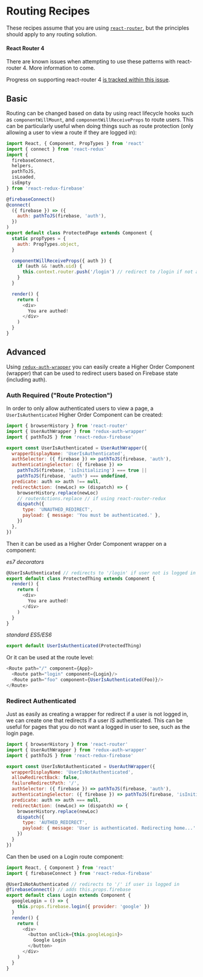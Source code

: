 # Routing Recipes

These recipes assume that you are using [`react-router`](https://github.com/ReactTraining/react-router), but the principles should apply to any routing solution.

#### React Router 4

There are known issues when attempting to use these patterns with react-router 4. More information to come.

Progress on supporting react-router 4 [is tracked within this issue](https://github.com/prescottprue/react-redux-firebase/issues/119).

## Basic

Routing can be changed based on data by using react lifecycle hooks such as `componentWillMount`, and `componentWillReceiveProps` to route users. This can be particularly useful when doing things such as route protection (only allowing a user to view a route if they are logged in):

```javascript
import React, { Component, PropTypes } from 'react'
import { connect } from 'react-redux'
import {
  firebaseConnect,
  helpers,
  pathToJS,
  isLoaded,
  isEmpty
} from 'react-redux-firebase'

@firebaseConnect()
@connect(
  ({ firebase }) => ({
    auth: pathToJS(firebase, 'auth'),
  })
)
export default class ProtectedPage extends Component {
  static propTypes = {
    auth: PropTypes.object,
  }

  componentWillReceiveProps({ auth }) {
    if (auth && !auth.uid) {
      this.context.router.push('/login') // redirect to /login if not authed
    }
  }

  render() {
    return (
      <div>
        You are authed!
      </div>
    )
  }
}
```

## Advanced

Using [`redux-auth-wrapper`](https://github.com/mjrussell/redux-auth-wrapper) you can easily create a Higher Order Component (wrapper) that can be used to redirect users based on Firebase state (including auth).

### Auth Required ("Route Protection")

In order to only allow authenticated users to view a page, a `UserIsAuthenticated` Higher Order Component can be created:

```javascript
import { browserHistory } from 'react-router'
import { UserAuthWrapper } from 'redux-auth-wrapper'
import { pathToJS } from 'react-redux-firebase'

export const UserIsAuthenticated = UserAuthWrapper({
  wrapperDisplayName: 'UserIsAuthenticated',
  authSelector: ({ firebase }) => pathToJS(firebase, 'auth'),
  authenticatingSelector: ({ firebase }) =>
    pathToJS(firebase, 'isInitializing') === true ||
    pathToJS(firebase, 'auth') === undefined,
  predicate: auth => auth !== null,
  redirectAction: (newLoc) => (dispatch) => {
    browserHistory.replace(newLoc)
    // routerActions.replace // if using react-router-redux
    dispatch({
      type: 'UNAUTHED_REDIRECT',
      payload: { message: 'You must be authenticated.' },
    })
  },
})
```

Then it can be used as a Higher Order Component wrapper on a component:

*es7 decorators*

```javascript
@UserIsAuthenticated // redirects to '/login' if user not is logged in
export default class ProtectedThing extends Component {
  render() {
    return (
      <div>
        You are authed!
      </div>
    )
  }
}
```

*standard ES5/ES6*

```javascript
export default UserIsAuthenticated(ProtectedThing)
```

Or it can be used at the route level:

```javascript
<Route path="/" component={App}>
  <Route path="login" component={Login}/>
  <Route path="foo" component={UserIsAuthenticated(Foo)}/>
</Route>
```


### Redirect Authenticated
Just as easily as creating a wrapper for redirect if a user is not logged in, we can create one that redirects if a user *IS* authenticated. This can be useful for pages that you do not want a logged in user to see, such as the login page.

```javascript
import { browserHistory } from 'react-router'
import { UserAuthWrapper } from 'redux-auth-wrapper'
import { pathToJS } from 'react-redux-firebase'

export const UserIsNotAuthenticated = UserAuthWrapper({
  wrapperDisplayName: 'UserIsNotAuthenticated',
  allowRedirectBack: false,
  failureRedirectPath: '/',
  authSelector: ({ firebase }) => pathToJS(firebase, 'auth'),
  authenticatingSelector: ({ firebase }) => pathToJS(firebase, 'isInitializing') === true,
  predicate: auth => auth === null,
  redirectAction: (newLoc) => (dispatch) => {
    browserHistory.replace(newLoc)
    dispatch({
      type: 'AUTHED_REDIRECT',
      payload: { message: 'User is authenticated. Redirecting home...' }
    })
  }
})

```

Can then be used on a Login route component:

```javascript
import React, { Component } from 'react'
import { firebaseConnect } from 'react-redux-firebase'

@UserIsNotAuthenticated // redirects to '/' if user is logged in
@firebaseConnect() // adds this.props.firebase
export default class Login extends Component {
  googleLogin = () => {
    this.props.firebase.login({ provider: 'google' })
  }
  render() {
    return (
      <div>
        <button onClick={this.googleLogin}>
          Google Login
        </button>
      </div>
    )
  }
}
```
